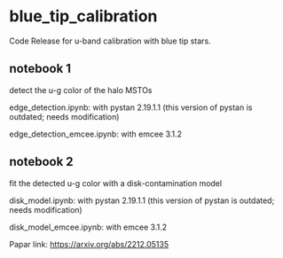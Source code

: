 # blue_tip_calibration
Code Release for u-band calibration with blue tip stars.

## notebook 1
detect the u-g color of the halo MSTOs

edge_detection.ipynb: with pystan 2.19.1.1 (this version of pystan is outdated; needs modification)

edge_detection_emcee.ipynb: with emcee 3.1.2

## notebook 2
fit the detected u-g color with a disk-contamination model 

disk_model.ipynb: with pystan 2.19.1.1 (this version of pystan is outdated; needs modification)

disk_model_emcee.ipynb: with emcee 3.1.2

Papar link: 
https://arxiv.org/abs/2212.05135
